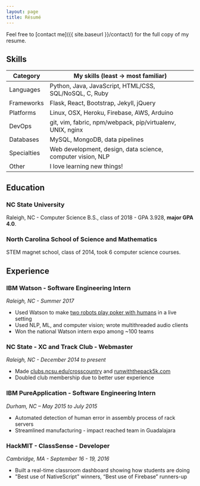 ```yaml
---
layout: page
title: Résumé
---
```


Feel free to [contact me]({{ site.baseurl }}/contact/) for the full copy of my resume.

## Skills

| Category    | My skills (least &rarr; most familiar)                      |
|-------------|-------------------------------------------------------------|
| Languages   | Python, Java, JavaScript, HTML/CSS, SQL/NoSQL, C, Ruby      |
| Frameworks  | Flask, React, Bootstrap, Jekyll, jQuery                     |
| Platforms   | Linux, OSX, Heroku, Firebase, AWS, Arduino                  |
| DevOps      | git, vim, fabric, npm/webpack, pip/virtualenv, UNIX, nginx  |
| Databases   | MySQL, MongoDB, data pipelines                              |
| Specialties | Web development, design, data science, computer vision, NLP |
| Other       | I love learning new things!                                 |



## Education

### NC State University
Raleigh, NC - Computer Science B.S., class of 2018 - GPA 3.928, **major GPA 4.0**.

### North Carolina School of Science and Mathematics
STEM magnet school, class of 2014, took 6 computer science courses.



## Experience

### IBM Watson - Software Engineering Intern
*Raleigh, NC - Summer 2017*

- Used Watson to make [two robots play poker with humans](https://www.youtube.com/watch?v=WLgWSh6EKPQ) in a live setting
- Used NLP, ML, and computer vision; wrote multithreaded audio clients
- Won the national Watson intern expo among ~100 teams

### NC State - XC and Track Club - Webmaster
*Raleigh, NC - December 2014 to present*

- Made [clubs.ncsu.edu/crosscountry](https://clubs.ncsu.edu/crosscountry/) and [runwiththepack5k.com](http://runwiththepack5k.com/)
- Doubled club membership due to better user experience

### IBM PureApplication - Software Engineering Intern
*Durham, NC – May 2015 to July 2015*

- Automated detection of human error in assembly process of rack servers
- Streamlined manufacturing - impact reached team in Guadalajara

### HackMIT - ClassSense - Developer
*Cambridge, MA - September 16 - 19, 2016*

- Built a real-time classroom dashboard showing how students are doing
- "Best use of NativeScript" winners, “Best use of Firebase” runners-up
